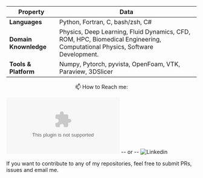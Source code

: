 Property | Data
--- | --- 
**Languages**  | Python, Fortran, C, bash/zsh, C#
**Domain Knownledge**  | Physics, Deep Learning, Fluid Dynamics, CFD, ROM, HPC, Biomedical Engineering, Computational Physics, Software Development.
**Tools & Platform**  | Numpy, Pytorch, pyvista, OpenFoam, VTK, Paraview, 3DSlicer


<p align="center">
📫 How to Reach me:

![Email](mailto:scarpma@gmail.com)   -- or --   ![Linkedin](https://www.linkedin.com/in/martino-andrea-scarpolini-797921177/) 
</p>


If you want to contribute to any of my repositories, feel free to submit PRs, issues and email me.
